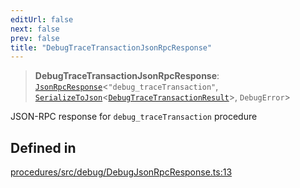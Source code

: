 ```yaml
---
editUrl: false
next: false
prev: false
title: "DebugTraceTransactionJsonRpcResponse"
---
```


> **DebugTraceTransactionJsonRpcResponse**: [`JsonRpcResponse`](/reference/tevm/jsonrpc/type-aliases/jsonrpcresponse/)\<`"debug_traceTransaction"`, [`SerializeToJson`](/reference/tevm/procedures/type-aliases/serializetojson/)\<[`DebugTraceTransactionResult`](/reference/tevm/actions/type-aliases/debugtracetransactionresult/)\>, `DebugError`\>

JSON-RPC response for `debug_traceTransaction` procedure

## Defined in

[procedures/src/debug/DebugJsonRpcResponse.ts:13](https://github.com/evmts/tevm-monorepo/blob/main/packages/procedures/src/debug/DebugJsonRpcResponse.ts#L13)
